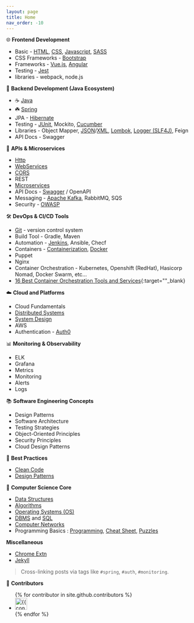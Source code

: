 ```yaml
---
layout: page
title: Home
nav_order: -10
---
```


🌐 **Frontend Development**
- Basic - [HTML](html), [CSS](css), [Javascript](js), [SASS](sass)
- CSS Frameworks - [Bootstrap](bootstrap)
- Frameworks - [Vue.js](vue), [Angular](angular)
- Testing - [Jest](jest)
- libraries - webpack, node.js

📙 **Backend Development (Java Ecosystem)**

- ☕ [Java](java/)
- ☘️ [Spring](spring/)
- JPA - [Hibernate](hibernate/)
- Testing - [JUnit](junit), Mockito, [Cucumber](cucumber)
- Libraries - Object Mapper, [JSON](json)/[XML](xml), [Lombok](lombok), [Logger (SLF4J)](logger), Feign
- API Docs - Swagger

🔁 **APIs & Microservices**
- [Http](http)
- [WebServices](webservices)
- [CORS](cors)
- REST
- [Microservices](microservices)
- API Docs - [Swagger](swagger) / OpenAPI
- Messaging - [Apache Kafka](kafka), RabbitMQ, SQS
- Security - [OWASP](owasp)

🛠️  **DevOps & CI/CD Tools**

- [Git](git) - version control system
- Build Tool - Gradle, Maven
- Automation - [Jenkins](jenkins), Ansible, Checf
- Containers - [Containerization](containerization), [Docker](docker)
- Puppet
- Nginx
- Container Orchestration - Kubernetes, Openshift (RedHat), Hasicorp Nomad, Docker Swarm, etc…
- [16 Best Container Orchestration Tools and Services](https://devopscube.com/docker-container-clustering-tools/){:target=""_blank}

☁️ **Cloud and Platforms**
- Cloud Fundamentals
- [Distributed Systems](distributed-systems)
- [System Design](system-design)
- AWS
- Authentication - [Auth0](auth0)

📊 **Monitoring & Observability**
- ELK
- Grafana
- Metrics
- Monitoring
- Alerts
- Logs

📚 **Software Engineering Concepts**
- Design Patterns
- Software Architecture
- Testing Strategies
- Object-Oriented Principles
- Security Principles
- Cloud Design Patterns

📕 **Best Practices**

- [Clean Code](clean-code)
- [Design Patterns](design-patterns)

🧠 **Computer Science Core**
- [Data Structures](ds)
- [Algorithms](algo)
- [Operating Systems (OS)](os)
- [DBMS](dbms) and [SQL](sql)
- [Computer Networks](networks)
- Programming Basics : [Programming](programming-basics), [Cheat Sheet](cheatsheet), [Puzzles](puzzles)

**Miscellaneous** 
- [Chrome Extn](chrome)
- [Jekyll](jekyll)

> Cross-linking posts via tags like `#spring`, `#auth`, `#monitoring`.


💁 **Contributors**

<ul class="list-style-none">
{% for contributor in site.github.contributors %}
  <li class="d-inline-block mr-1">
     <a href="{{ contributor.html_url }}"><img src="{{ contributor.avatar_url }}" width="32" height="32" alt="{{ contributor.login }}"></a>
  </li>
{% endfor %}
</ul>
